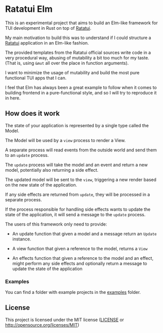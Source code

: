 # Ratatui Elm

This is an experimental project that aims to build an Elm-like framework for TUI development in Rust on top of [Ratatui](https://github.com/ratatui/ratatui).

My main motivation to build this was to understand if I could structure a [Ratatui](https://github.com/ratatui/ratatui) application in an Elm-like fashion.

The provided templates from the Ratatui official sources write code in a very procedural way, abusing of mutability a bit too much for my taste. (That is, using `&mut` all over the place in function arguments).

I want to minimize the usage of mutability and build the most pure functional TUI apps that I can.

I feel that Elm has always been a great example to follow when it comes to building frontend in a pure-functional style, and so I will try to reproduce it in here.




## How does it work

The state of your application is represented by a single type called the Model.

The Model will be used by a `view` process to render a View.

A separate process will read events from the outside world and
send them to an `update` process.

The `update` process will take the model and an event and
return a new model, potentially also returning a side effect.

The updated model will be sent to the `view`, triggering a new render
based on the new state of the application.

If any side effects are returned from `update`, they will be processed
in a separate process.

If the process responsible for handling side effects wants to update
the state of the application, it will send a message to the `update` process.

The users of this framework only need to provide:

- An update function that given a model and a message return an `Update` instance.

- A view function that given a reference to the model, returns a `View`

- An effects function that given a reference to the model and an effect,
 might perform any side effects and optionally return a message to update the state of the application

### Examples

You can find a folder with example projects in the [examples](https://github.com/JasterV/ratatui-elm/tree/main/examples) folder.

## License

This project is licensed under the MIT license ([LICENSE] or <http://opensource.org/licenses/MIT>)

[LICENSE]: ./LICENSE
